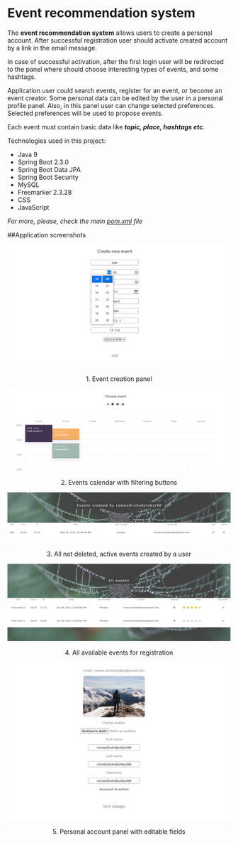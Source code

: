 # Event recommendation system

The **event recommendation system** allows users to create a personal account. 
After successful registration user should activate created account by a link 
in the email message. 

In case of successful activation, after the first login user will be redirected 
to the panel where should choose interesting types of events, and some hashtags.


Application user could search events, register for an event, or become an event creator.
Some personal data can be edited by the user in a personal profile panel. 
Also, in this panel user can change selected preferences. Selected preferences 
will be used to propose events. 

Each event must contain basic data like ***topic, place, hashtags etc***.
 
Technologies used in this project:
  - Java 9
  - Spring Boot 2.3.0
  - Spring Boot Data JPA
  - Spring Boot Security
  - MySQL  
  - Freemarker 2.3.28
  - CSS
  - JavaScript

_For more, please, check the main [pom.xml](./pom.xml) file_

##Application screenshots 

![logo](./src/main/resources/static/screenshots/EventCreationPanel.png)
<center>1. Event creation panel</center>

![logo](./src/main/resources/static/screenshots/Events%20calendar.png)
<center>2. Events calendar with filtering buttons</center>

![logo](./src/main/resources/static/screenshots/CreatedEventsByUser.png)
<center>3. All not deleted, active events created by a user </center>

![logo](./src/main/resources/static/screenshots/AllAvailableEvents.png)
<center>4. All available events for registration</center>

![logo](./src/main/resources/static/screenshots/PersonalProfile.png)
<center>5. Personal account panel with editable fields</center>
